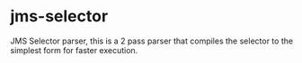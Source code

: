 # jms-selector
JMS Selector parser, this is a 2 pass parser that compiles the selector to the simplest form for faster execution.
